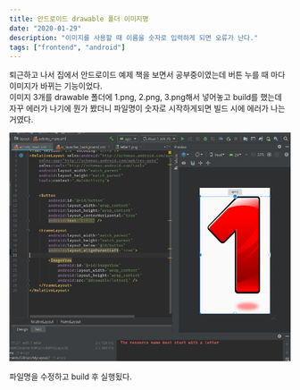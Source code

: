 ```yaml
---
title: 안드로이드 drawable 폴더 이미지명
date: "2020-01-29"
description: "이미지를 사용할 때 이름을 숫자로 입력하게 되면 오류가 난다."
tags: ["frontend", "android"]
---
```


퇴근하고 나서 집에서 안드로이드 예제 책을 보면서 공부중이였는데
버튼 누를 때 마다 이미지가 바뀌는 기능이었다.  
이미지 3개를 drawable 폴더에 1.png, 2.png, 3.png해서 넣어놓고
build를 했는데 자꾸 에러가 나기에 뭔가 봤더니 파일명이 숫자로 시작하게되면 빌드 시에 에러가 나는 거였다.

![android error](./images/android_letter_error.PNG)

파일명을 수정하고 build 후 실행됬다.
